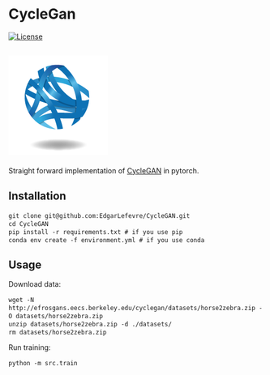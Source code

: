 # CycleGan

[![License](https://img.shields.io/github/license/EdgarLefevre/cyclegan?label=license)](https://github.com/EdgarLefevre/cyclegan/blob/main/LICENSE)

![CBiB Logo](imgs/cbib_logo.png)
-----------

Straight forward implementation of [CycleGAN](https://arxiv.org/pdf/1703.10593v7.pdf) in pytorch.


## Installation

```shell
git clone git@github.com:EdgarLefevre/CycleGAN.git
cd CycleGAN
pip install -r requirements.txt # if you use pip
conda env create -f environment.yml # if you use conda
```

## Usage
Download data: 
```shell
wget -N http://efrosgans.eecs.berkeley.edu/cyclegan/datasets/horse2zebra.zip -O datasets/horse2zebra.zip
unzip datasets/horse2zebra.zip -d ./datasets/
rm datasets/horse2zebra.zip
```

Run training:
```shell
python -m src.train
```
